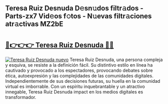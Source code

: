 ## Teresa Ruiz Desnuda D𝚎sn𝚞dos filtr𝚊dos - Parts-zx7 Vid𝚎os f𝚘tos - N𝚞evas filtr𝚊ciones atr𝚊ctivas MZ2bE

# <h2><a href="http://mbd8le.tromn.icu/?c=Teresa+Ruiz+Desnuda">🔗👉👉👉 Teresa Ruiz Desnuda 🔗🔗</a></h2>

[![Teresa Ruiz Desnuda nuevo](https://i.imgur.com/pEAQMta.gif)](http://mbd8le.tromn.icu/?c=Teresa+Ruiz+Desnuda)
Teresa Ruiz Desnuda, una persona compleja y esquiva, se resiste a la definición fácil. Su distintivo estilo en línea ha cautivado y provocado a los espectadores, provocando debates sobre ética, autoexpresión y las complejidades de las comunidades digitales. Independientemente de sus decisiones futuras, su huella en la comunidad virtual es imborrable. Con un espíritu inquebrantable y un atractivo innegable, Teresa Ruiz Desnuda impact en los medios digitales es transformador.
